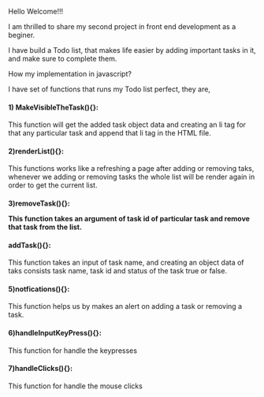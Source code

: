 <p>Hello Welcome!!!</p>
<p>I am thrilled to share my second project in front end development as a beginer.</p>
<p>I have build a Todo list, that makes life easier by adding important tasks in it, and make sure to complete them.</p>

<p>How my implementation in javascript?</p>
<p>I have set of functions that runs my Todo list perfect, they are,</p>
<h4>1) MakeVisibleTheTask(){}:</h4>
<p>This function will get the added task object data and creating an li tag for that any particular task and append that li tag in the HTML file.</p>
<h4>2)renderList(){}:</h4>
 <p>This functions works like a refreshing a page after adding or removing taks, whenever we adding or removing tasks the whole list will be render again in order to get the current list. </p>
<h4>3)removeTask(){}:
<p>This function takes an argument of task id of particular task and remove that task from the list.</p>
<h4>addTask(){}:</h4>
<p>This function takes an input of task name, and creating an object data of taks consists task name, task id and status of the task true or false.</p>
<h4>5)notfications(){}:</h4>
<p>This function helps us by makes an alert on adding a task or removing a task.</p>
<h4>6)handleInputKeyPress(){}:</h4>
<p>This function for handle the keypresses</p>
<h4>7)handleClicks(){}:</h4>
<p>This function for handle the mouse clicks</p>
